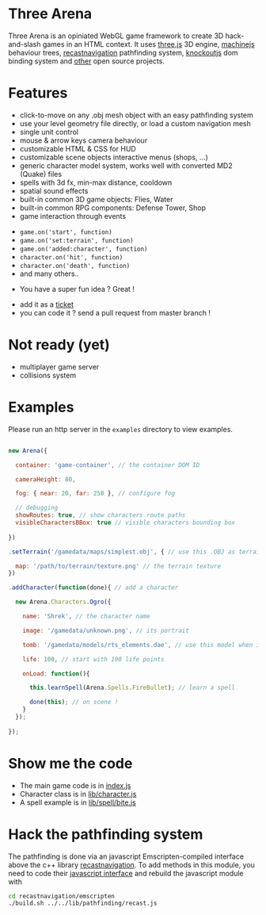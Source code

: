 Three Arena
===

Three Arena is an opiniated WebGL game framework to create 3D hack-and-slash games in an HTML context. It uses [three.js](http://threejs.org) 3D engine, [machinejs](http://machinejs.maryrosecook.com) behaviour trees, [recastnavigation](https://github.com/memononen/recastnavigation) pathfinding system, [knockoutjs](http://knockoutjs.com) dom binding system and [other](three-arena/blob/master/bower.json) open source projects.


Features
===

* click-to-move on any .obj mesh object with an easy pathfinding system
* use your level geometry file directly, or load a custom navigation mesh
* single unit control
* mouse & arrow keys camera behaviour
* customizable HTML & CSS for HUD
* customizable scene objects interactive menus (shops, ...) 
* generic character model system, works well with converted MD2 (Quake) files
* spells with 3d fx, min-max distance, cooldown
* spatial sound effects
* built-in common 3D game objects: Flies, Water
* built-in common RPG components: Defense Tower, Shop
* game interaction through events
 - `game.on('start', function)`
 - `game.on('set:terrain', function)`
 - `game.on('added:character', function)`
 - `character.on('hit', function)`
 - `character.on('death', function)`
 - and many others..
* You have a super fun idea ? Great !
 - add it as a [ticket](https://github.com/vincent/three-arena/issues)
 - you can code it ? send a pull request from master branch !


Not ready (yet)
===
 * multiplayer game server
 * collisions system


Examples
===

Please run an http server in the ```examples``` directory to view examples.

```js

new Arena({

  container: 'game-container', // the container DOM ID

  cameraHeight: 80,

  fog: { near: 20, far: 250 }, // configure fog

  // debugging
  showRoutes: true, // show characters route paths
  visibleCharactersBBox: true // visible characters bounding box
  
})

.setTerrain('/gamedata/maps/simplest.obj', { // use this .OBJ as terrain

  map: '/path/to/terrain/texture.png' // the terrain texture
})

.addCharacter(function(done){ // add a character

  new Arena.Characters.Ogro({

    name: 'Shrek', // the character name

    image: '/gamedata/unknown.png', // its portrait

    tomb: '/gamedata/models/rts_elements.dae', // use this model when it dies

    life: 100, // start with 100 life points

    onLoad: function(){

      this.learnSpell(Arena.Spells.FireBullet); // learn a spell

      done(this); // on scene !
    }
  });
  
});
```


Show me the code
===

* The main game code is in [index.js](index.js)
* Character class is in [lib/character.js](lib/character.js)
* A spell example is in [lib/spell/bite.js](lib/spells/bite.js)


Hack the pathfinding system
===

The pathfinding is done via an javascript Emscripten-compiled interface above the c++ library [recastnavigation](https://github.com/memononen/recastnavigation).
To add methods in this module, you need to code their [javascript interface](recastnavigation/emscripten/js_interface/main.cpp#L966) and rebuild the javascript module with

```sh
cd recastnavigation/emscripten
./build.sh ../../lib/pathfinding/recast.js
```



